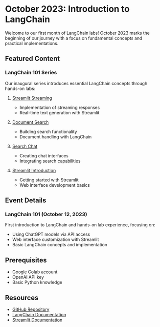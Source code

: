 # October 2023: Introduction to LangChain

Welcome to our first month of LangChain labs! October 2023 marks the beginning of our journey with a focus on fundamental concepts and practical implementations.

## Featured Content

### LangChain 101 Series
Our inaugural series introduces essential LangChain concepts through hands-on labs:

1. [Streamlit Streaming](streamlit-streaming)
   - Implementation of streaming responses
   - Real-time text generation with Streamlit

2. [Document Search](streamlit-document-search)
   - Building search functionality
   - Document handling with LangChain

3. [Search Chat](search-chat)
   - Creating chat interfaces
   - Integrating search capabilities

4. [Streamlit Introduction](streamlit-introduction)
   - Getting started with Streamlit
   - Web interface development basics

## Event Details

### LangChain 101 (October 12, 2023)
First introduction to LangChain and hands-on lab experience, focusing on:
- Using ChatGPT models via API access
- Web interface customization with Streamlit
- Basic LangChain concepts and implementation

## Prerequisites
- Google Colab account
- OpenAI API key
- Basic Python knowledge

## Resources
- [GitHub Repository](https://github.com/aimug-org/austin_langchain)
- [LangChain Documentation](https://python.langchain.com/docs/get_started/introduction.html)
- [Streamlit Documentation](https://docs.streamlit.io)

